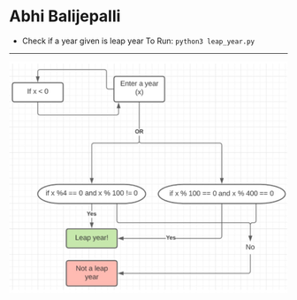 # Abhi Balijepalli
- Check if a year given is leap year
To Run: ```python3 leap_year.py```
------
![Screenshot](flowchart.jpg)
